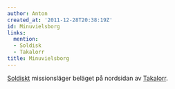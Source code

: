```yaml
---
author: Anton
created_at: '2011-12-28T20:38:19Z'
id: Minuvielsborg
links:
  mention:
  - Soldisk
  - Takalorr
title: Minuvielsborg
---
```


[Soldiskt] missionsläger beläget på nordsidan av [Takalorr].

  [Soldiskt]: Soldisk
  [Takalorr]: Takalorr

